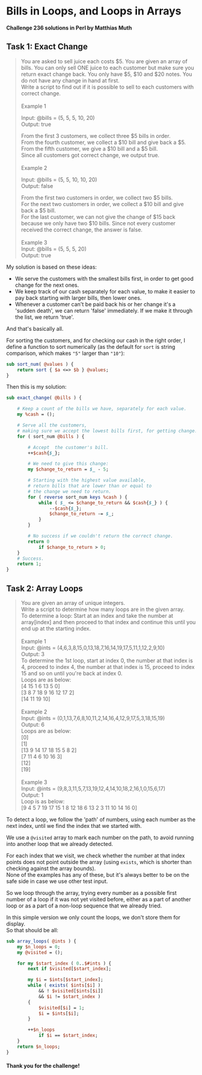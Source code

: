 # Bills in Loops, and Loops in Arrays

**Challenge 236 solutions in Perl by Matthias Muth**

## Task 1: Exact Change

> You are asked to sell juice each costs \$5. You are given an array of bills. You can only sell ONE juice to each customer but make sure you return exact change back. You only have \$5, \$10 and \$20 notes. You do not have any change in hand at first.<br/>
> Write a script to find out if it is possible to sell to each customers with correct change.<br/>
> <br/>Example 1<br/>
> 
> Input: @bills = (5, 5, 5, 10, 20)<br/>
> Output: true<br/>
> 
> From the first 3 customers, we collect three \$5 bills in order.<br/>
> From the fourth customer, we collect a \$10 bill and give back a \$5.<br/>
> From the fifth customer, we give a \$10 bill and a \$5 bill.<br/>
> Since all customers got correct change, we output true.<br/>
> <br/>
> Example 2<br/>
> 
> Input: @bills = (5, 5, 10, 10, 20)<br/>
> Output: false<br/>
> 
> From the first two customers in order, we collect two \$5 bills.<br/>
> For the next two customers in order, we collect a \$10 bill and give back a \$5 bill.<br/>
> For the last customer, we can not give the change of \$15 back because we only have two \$10 bills.
> Since not every customer received the correct change, the answer is false.<br/>
> <br/>
> Example 3<br/>
> Input: @bills = (5, 5, 5, 20)<br/>
> Output: true<br/>

My solution is based on these ideas:

* We serve the customers with the smallest bills first, in order to get good change for the next ones. 
* We keep track of our cash separately for each value, to make it easier to pay back starting with larger bills, then lower ones.
* Whenever a customer can't be paid back his or her change it's a 'sudden death', we can return 'false' immediately. If we make it through the list, we return 'true'.

And that's basically all.

For sorting the customers, and for checking our cash in the right order, I define a function to sort numerically (as the default for `sort` is string comparison, which makes `"5"` larger than `"10"`):

```perl
sub sort_num( @values ) {
    return sort { $a <=> $b } @values;
}
```

Then this is my solution:

```perl
sub exact_change( @bills ) {

    # Keep a count of the bills we have, separately for each value.
    my %cash = ();

    # Serve all the customers,
    # making sure we accept the lowest bills first, for getting change.
    for ( sort_num @bills ) {

        # Accept  the customer's bill.
        ++$cash{$_};

        # We need to give this change:
        my $change_to_return = $_ - 5;

        # Starting with the highest value available,
        # return bills that are lower than or equal to
        # the change we need to return.
        for ( reverse sort_num keys %cash ) {
            while ( $_ <= $change_to_return && $cash{$_} ) {
                --$cash{$_};
                $change_to_return -= $_;
            }
        }

        # No success if we couldn't return the correct change.
        return 0
            if $change_to_return > 0;
    }
    # Success.
    return 1;
}
```

## Task 2: Array Loops

> You are given an array of unique integers.<br/>
> Write a script to determine how many loops are in the given array.<br/>
> To determine a loop: Start at an index and take the number at array[index] and then proceed to that index and continue this until you end up at the starting index.<br/>
> <br/>
> Example 1<br/>
> Input: @ints = (4,6,3,8,15,0,13,18,7,16,14,19,17,5,11,1,12,2,9,10)<br/>
> Output: 3<br/>
> To determine the 1st loop, start at index 0, the number at that index is 4, proceed to index 4, the number at that index is 15, proceed to index 15 and so on until you're back at index 0.<br/>
> Loops are as below:<br/>
> [4 15 1 6 13 5 0]<br/>
> [3 8 7 18 9 16 12 17 2]<br/>
> [14 11 19 10]<br/>
> <br/>
> Example 2<br/>
> Input: @ints = (0,1,13,7,6,8,10,11,2,14,16,4,12,9,17,5,3,18,15,19)<br/>
> Output: 6<br/>
> Loops are as below:<br/>
> [0]<br/>
> [1]<br/>
> [13 9 14 17 18 15 5 8 2]<br/>
> [7 11 4 6 10 16 3]<br/>
> [12]<br/>
> [19]<br/>
> <br/>
> Example 3<br/>
> Input: @ints = (9,8,3,11,5,7,13,19,12,4,14,10,18,2,16,1,0,15,6,17)<br/>
> Output: 1<br/>
> Loop is as below:<br/>
> [9 4 5 7 19 17 15 1 8 12 18 6 13 2 3 11 10 14 16 0]<br/>

To detect a loop, we follow the 'path' of numbers, using each number as the next index, until we find the index that we started with.

We use a `@visited` array to mark each number on the path, to avoid running into another loop that we already detected.

For each index that we visit, we check whether the number at that index points does not point outside the array (using `exists`, which is shorter than checking against the array bounds).<br/>
None of the examples has any of these, but it's always better to be on the safe side in case we use other test input.

So we loop through the array, trying every number as a possible first number of a loop if it was not yet visited before, either as a part of another loop or as a part of a non-loop sequence that we already tried.

In this simple version we only count the loops, we don't store them for display.<br/>So that should be all:

```perl
sub array_loops( @ints ) {
    my $n_loops = 0;
    my @visited = ();

    for my $start_index ( 0..$#ints ) {
        next if $visited[$start_index];

        my $i = $ints[$start_index];
        while ( exists( $ints[$i] )
            && ! $visited[$ints[$i]]
            && $i != $start_index )
        {
            $visited[$i] = 1;
            $i = $ints[$i];
        }

        ++$n_loops
            if $i == $start_index;
    }
    return $n_loops;
}
```

#### **Thank you for the challenge!**
